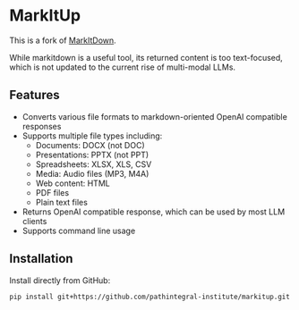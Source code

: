 # MarkItUp

This is a fork of [MarkItDown](https://github.com/microsoft/markitdown).

While markitdown is a useful tool, its returned content is too text-focused, which is not updated to the current rise of multi-modal LLMs.

## Features

- Converts various file formats to markdown-oriented OpenAI compatible responses
- Supports multiple file types including:
  - Documents: DOCX (not DOC)
  - Presentations: PPTX (not PPT)
  - Spreadsheets: XLSX, XLS, CSV
  - Media: Audio files (MP3, M4A)
  - Web content: HTML
  - PDF files
  - Plain text files
- Returns OpenAI compatible response, which can be used by most LLM clients
- Supports command line usage

## Installation

Install directly from GitHub:

```bash
pip install git+https://github.com/pathintegral-institute/markitup.git
```
